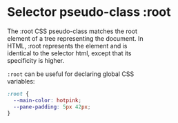 # Selector pseudo-class :root  

The :root CSS pseudo-class matches the root  
element of a tree representing the document. In  
HTML, :root represents the <html> element and is  
identical to the selector html, except that its  
specificity is higher.  

`:root` can be useful for declaring global CSS  
variables:  

```css
:root {
  --main-color: hotpink;
  --pane-padding: 5px 42px;
}
```
